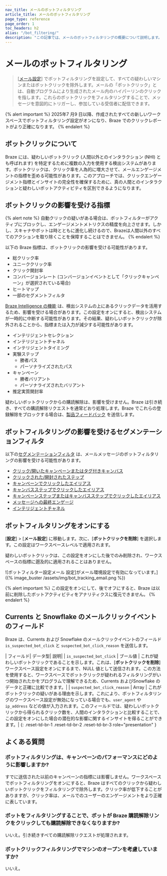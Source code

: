 ```yaml
---
nav_title: メールのボットフィルタリング
article_title: メールのボットフィルタリング
page_type: reference
page_order: 1
toc_headers: h2
alias: "/bot_filtering/"
description: "この記事では、メールのボットフィルタリングの概要について説明します。"
---
```


# メールのボットフィルタリング

> [[メール設定]({{site.baseurl}}/user_guide/administrative/app_settings/email_settings)] でボットフィルタリングを設定して、すべての疑わしいマシンまたはボットクリックを除外します。メールの「ボットクリック」とは、自動プログラムにより生成されたメール内のハイパーリンのクリックを指します。これらのボットクリックをフィルタリングすることで、メッセージを意図的にトリガーし、参加している受信者に配信できます。

{% alert important %}
2025年7 月9 日以降、作成されたすべての新しいワークスペースでボットフィルタリング設定がオンになり、Braze でのクリックレポートがより正確になります。
{% endalert %}

## ボットクリックについて

Braze には、疑わしいボットクリック (人間以外とのインタラクション (NHI) とも呼ばれます) を特定するために複数の入力を使用する検出システムがあります。ボットクリックは、クリック率を人為的に増大させて、メールエンゲージメントの指標を歪める可能性があります。このアプローチでは、クリックエンゲージメント指標とインサイトの完全性を確保するために、真の人間とのインタラクションと疑わしいボットアクティビティを区別できるようになります。

## ボットクリックの影響を受ける指標

{% alert note %}
自動クリックの疑いがある場合は、ボットフィルターがアクティブにブロックし、エンゲージメントメトリクスの精度を向上させます。しかし、スキャナやボットは時とともに進化し続けるので、Brazeは人間以外のすべてのアクションを取り除くことを保障することはできません。
{% endalert %}

以下の Braze 指標は、ボットクリックの影響を受ける可能性があります。

- 総クリック率
- ユニーククリック率
- クリック開封率
- コンバージョンレート (コンバージョンイベントとして「クリックキャンペーン」が選択されている場合)
- ヒートマップ
- 一部のセグメントフィルタ

[ Braze Intelligence の機能]({{site.baseurl}}/user_guide/brazeai/intelligence) は、検出システムの上にあるクリックデータを活用するため、影響を受ける場合があります。この設定をオンにすると、検出システムが一時的に中断する可能性があります。その結果、疑わしいボットクリックが除外されることから、指標または入力が減少する可能性があります。

- インテリジェントセレクション
- インテリジェントチャネル
- インテリジェントタイミング
- 実験ステップ
    - 勝者パス
    - パーソナライズされたパス
- キャンペーン
    - 勝者バリアント
    - パーソナライズされたバリアント
- 推定実質開封率

疑わしいボットクリックからの購読解除は、影響を受けません。Braze は引き続き、すべての購読解除リクエストを通常どおり処理します。Braze でこれらの登録解除をブロックする場合は、[製品フィードバック]({{site.baseurl}}/user_guide/administrative/access_braze/portal) を送信します。

## ボットフィルタリングの影響を受けるセグメンテーションフィルタ

以下の[セグメンテーションフィルタ]({{site.baseurl}}/user_guide/engagement_tools/segments/segmentation_filters) は、メールメッセージのボットフィルタリングの影響を受ける可能性があります。

- [クリック/開いたキャンペーンまたはタグ付きキャンバス]({{site.baseurl}}/user_guide/engagement_tools/segments/segmentation_filters#clicked-opened-campaign-or-canvas-with-tag)
- [クリックされた/開封されたステップ]({{site.baseurl}}/user_guide/engagement_tools/segments/segmentation_filters#clicked-opened-step)
- [キャンペーンでクリックしたエイリアス]({{site.baseurl}}/user_guide/engagement_tools/segments/segmentation_filters#clicked-alias-in-campaign)
- [キャンバスステップでクリックしたエイリアス]({{site.baseurl}}/user_guide/engagement_tools/segments/segmentation_filters#clicked-alias-in-canvas-step)
- [キャンペーンステップまたはキャンバスステップでクリックしたエイリアス]({{site.baseurl}}/user_guide/engagement_tools/segments/segmentation_filters#clicked-alias-in-any-campaign-or-canvas-step)
- [メッセージへの最終エンゲージ]({{site.baseurl}}/user_guide/engagement_tools/segments/segmentation_filters#last-engaged-with-message)
- [インテリジェントチャネル]({{site.baseurl}}/user_guide/engagement_tools/segments/segmentation_filters#intelligent-channel)

## ボットフィルタリングをオンにする

[**設定**] > [**メール設定**] に移動します。次に、[**ボットクリックを削除**] を選択します。この設定はワークスペースレベルで適用されます。

疑わしいボットクリックは、この設定をオンにした後でのみ削除され、ワークスペースの指標に遡及的に適用されることはありません。

\![ボットフィルター設定メール 設定]がメール環境設定で有効になっています。]({% image_buster /assets/img/bot_tracking_email.png %})

{% alert important %}
この設定をオンにして、後でオフにすると、Braze は以前に削除したボットアクティビティをアナリティクスに復元できません。
{% endalert %}

## Currents と Snowflake のメールクリックイベントのフィールド

Braze は、Currents および Snowflake のメールクリックイベントのフィールド `is_suspected_bot_click` と `suspected_bot_click_reason` を送信します。

| フィールド| データ型| 説明|
| `is_suspected_bot_click` | ブール値 | これが疑わしいボットクリックであることを示します。これは、[**ボットクリックを削除**] ワークスペース設定をオンにするまで、NULL 値として送信されます。この方法を使用すると、ワークスペースでボットクリックが疑われるフィルタリングがいつ開始されたかをプログラムで理解できるため、Currents およびSnowflake のデータと正確に比較できます。|
| `suspected_bot_click_reason` | Array | これがボットクリックの疑いがある理由を示します。これにより、ボットフィルタリングのワークスペース設定が無効になっている場合でも、`user_agent` や`ip_address` などの値が入力されます。このフィールドでは、疑わしいボットクリックから得られるクリック数を、人間のインタラクションと比較することで、この設定をオンにした場合の潜在的な影響に関するインサイトを得ることができます。|
{: .reset-td-br-1 .reset-td-br-2 .reset-td-br-3 role="presentation" }

## よくある質問

### ボットフィルタリングは、キャンペーンのパフォーマンスにどのように影響しますか?

すでに送信された以前のキャンペーンの指標には影響しません。ワークスペースでボットフィルタリングをオンにすると、Braze はすべてのクリックから疑わしいボットクリックをフィルタリングで除外します。クリック率が低下することがありますが、クリック率は、メールでのユーザーのエンゲージメントをより正確に表しています。

### ボットをフィルタリングすることで、ボットが Braze 購読解除リンクをクリックしても購読解除できなくなりますか?

いいえ。引き続きすべての購読解除リクエストが処理されます。

### ボットクリックフィルタリングでマシンのオープンを考慮していますか?

いいえ。
